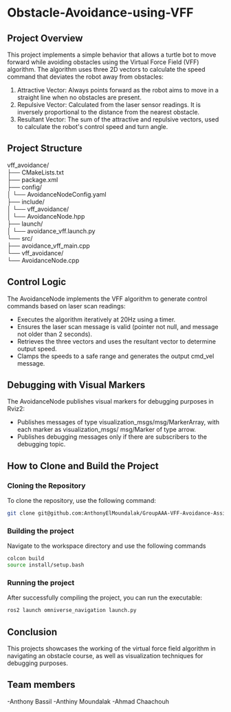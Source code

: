 # Obstacle-Avoidance-using-VFF

## Project Overview

This project implements a simple behavior that allows a turtle bot to move forward while avoiding obstacles using the Virtual Force Field (VFF) algorithm. The algorithm uses three 2D vectors to calculate the speed command that deviates the robot away from obstacles:
1. Attractive Vector: Always points forward as the robot aims to move in a straight line when no obstacles are present.
2. Repulsive Vector: Calculated from the laser sensor readings. It is inversely proportional to the distance from the nearest obstacle.
3. Resultant Vector: The sum of the attractive and repulsive vectors, used to calculate the robot's control speed and turn angle.


## Project Structure
vff_avoidance/ <br>
├── CMakeLists.txt <br>
├── package.xml<br>
├── config/<br>
│   └── AvoidanceNodeConfig.yaml <br>
├── include/<br>
│   └── vff_avoidance/<br>
│       └── AvoidanceNode.hpp <br>
├── launch/<br>
│   └── avoidance_vff.launch.py <br>
└── src/<br>
    ├── avoidance_vff_main.cpp<br>
    └── vff_avoidance/<br>
        └── AvoidanceNode.cpp<br>


 ## Control Logic

The AvoidanceNode implements the VFF algorithm to generate control commands based on laser scan readings:

- Executes the algorithm iteratively at 20Hz using a timer.
- Ensures the laser scan message is valid (pointer not null, and message not older than 2 seconds).
- Retrieves the three vectors and uses the resultant vector to determine output speed.
- Clamps the speeds to a safe range and generates the output cmd_vel message.       


## Debugging with Visual Markers

The AvoidanceNode publishes visual markers for debugging purposes in Rviz2:

- Publishes messages of type visualization_msgs/msg/MarkerArray, with each marker as visualization_msgs/ msg/Marker of type arrow.
- Publishes debugging messages only if there are subscribers to the debugging topic.


## How to Clone and Build the Project

### Cloning the Repository

To clone the repository, use the following command:

```sh
git clone git@github.com:AnthonyElMoundalak/GroupAAA-VFF-Avoidance-Assignment11.git
```

### Building the project

Navigate to the workspace directory and use the following commands

```sh
colcon build
source install/setup.bash
```

### Running the project 

After successfully compiling the project, you can run the executable:

```sh
ros2 launch omniverse_navigation launch.py

```
## Conclusion

This projects showcases the working of the virtual force field algorithm in navigating an obstacle course, as well as visualization techniques for debugging purposes.

## Team members

-Anthony Bassil
-Anthiny Moundalak
-Ahmad Chaachouh
